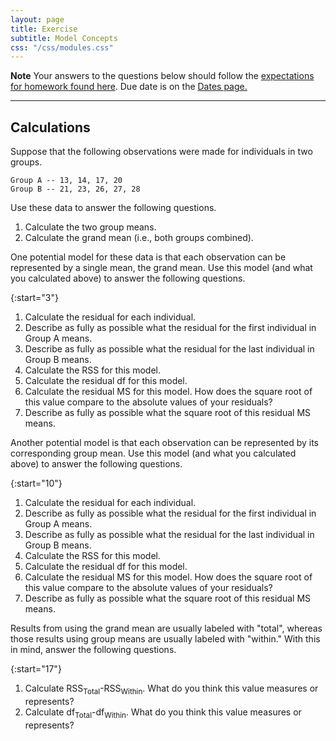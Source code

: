 ```yaml
---
layout: page
title: Exercise
subtitle: Model Concepts
css: "/css/modules.css"
---
```


<div class="alert alert-warning">
  <strong>Note</strong> Your answers to the questions below should follow the <a href="../resources/hwformat" target="_blank">expectations for homework found here</a>. Due date is on the <a href="../../resources/Dates-Current" target="_blank">Dates page.</a>
</div>

----

## Calculations

Suppose that the following observations were made for individuals in two groups.

```
Group A -- 13, 14, 17, 20
Group B -- 21, 23, 26, 27, 28
```

Use these data to answer the following questions.

1. Calculate the two group means.
1. Calculate the grand mean (i.e., both groups combined).

One potential model for these data is that each observation can be represented by a single mean, the grand mean. Use this model (and what you calculated above) to answer the following questions.

{:start="3"}
1. Calculate the residual for each individual.
1. Describe as fully as possible what the residual for the first individual in Group A means.
1. Describe as fully as possible what the residual for the last individual in Group B means.
1. Calculate the RSS for this model.
1. Calculate the residual df for this model.
1. Calculate the residual MS for this model. How does the square root of this value compare to the absolute values of your residuals?
1. Describe as fully as possible what the square root of this residual MS means.

Another potential model is that each observation can be represented by its corresponding group mean. Use this model (and what you calculated above) to answer the following questions.

{:start="10"}
1. Calculate the residual for each individual.
1. Describe as fully as possible what the residual for the first individual in Group A means.
1. Describe as fully as possible what the residual for the last individual in Group B means.
1. Calculate the RSS for this model.
1. Calculate the residual df for this model.
1. Calculate the residual MS for this model. How does the square root of this value compare to the absolute values of your residuals?
1. Describe as fully as possible what the square root of this residual MS means.

Results from using the grand mean are usually labeled with "total", whereas those results using group means are usually labeled with "within." With this in mind, answer the following questions.

{:start="17"}
1. Calculate RSS<sub>Total</sub>-RSS<sub>Within</sub>. What do you think this value measures or represents?
1. Calculate df<sub>Total</sub>-df<sub>Within</sub>. What do you think this value measures or represents?
